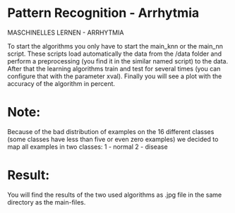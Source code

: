 # Pattern Recognition - Arrhytmia
MASCHINELLES LERNEN - ARRHYTMIA

To start the algorithms you only have to start the main_knn or the main_nn script. These scripts load automatically the data from the /data folder and perform a preprocessing (you find it in the similar named script) to the data. After that the learning algorithms train and test for several times (you can configure that with the parameter xval). Finally you will see a plot with the accuracy of the algorithm in percent.

# Note:

Because of the bad distribution of examples on the 16 different classes (some classes have less than five or even zero examples) we decided to map all examples in two classes:
1 - normal
2 - disease

# Result:

You will find the results of the two used algorithms as .jpg file in the same directory as the main-files.
